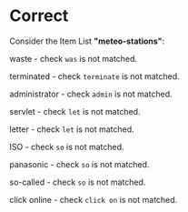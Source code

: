 # Correct

Consider the Item List **"meteo-stations"**:

waste - check `was` is not matched.

terminated - check `terminate` is not matched.

administrator - check `admin` is not matched.

servlet - check `let` is not matched.

letter - check `let` is not matched.

ISO - check `so` is not matched.

panasonic - check `so` is not matched.

so-called - check `so` is not matched.

click online - check `click on` is not matched.